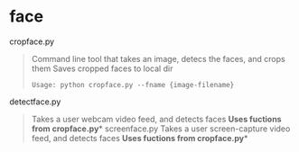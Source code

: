 # face
cropface.py
>Command line tool that takes an image, detecs the faces, and crops them
>Saves cropped faces to local dir
>```
>Usage: python cropface.py --fname {image-filename}
>```
detectface.py
>Takes a user webcam video feed, and detects faces
>**Uses fuctions from cropface.py***
screenface.py
>Takes a user screen-capture video feed, and detects faces
>**Uses fuctions from cropface.py***
